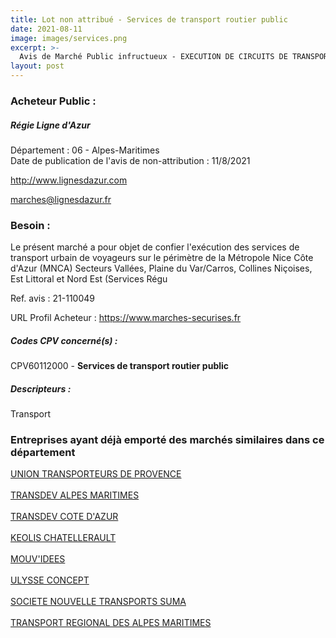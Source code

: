 ```yaml
---
title: Lot non attribué - Services de transport routier public
date: 2021-08-11
image: images/services.png
excerpt: >-
  Avis de Marché Public infructueux - EXECUTION DE CIRCUITS DE TRANSPORTS REGULIERS SUR LE TERRITOIRE DE NICE COTE D'AZUR : Vallées, Plaine du Var/Carros, Nord- Est, Est Littoral, Collines Niçoises
layout: post
---
```


### Acheteur Public :
##### Régie Ligne d'Azur
Département : 06 - Alpes-Maritimes<br/>
Date de publication de l'avis de non-attribution : 11/8/2021


http://www.lignesdazur.com

marches@lignesdazur.fr


### Besoin :

Le présent marché a pour objet de confier l'exécution des services de transport urbain de voyageurs sur le périmètre de la Métropole Nice Côte d'Azur (MNCA) Secteurs Vallées, Plaine du Var/Carros, Collines Niçoises, Est Littoral et Nord Est (Services Régu

Ref. avis : 21-110049

URL Profil Acheteur : https://www.marches-securises.fr

##### Codes CPV concerné(s) :
CPV60112000 - **Services de transport routier public** <br/>

##### Descripteurs :
Transport <br/>

### Entreprises ayant déjà emporté des marchés similaires dans ce département
<a href="/entreprise-544/siren-308101989">UNION TRANSPORTEURS DE PROVENCE</a><br/><br/>
<a href="/entreprise-545/siren-310172861">TRANSDEV ALPES MARITIMES</a><br/><br/>
<a href="/entreprise-548/siren-334782570">TRANSDEV COTE D'AZUR</a><br/><br/>
<a href="/entreprise-550/siren-347774879">KEOLIS CHATELLERAULT</a><br/><br/>
<a href="/entreprise-565/siren-485066054">MOUV'IDEES</a><br/><br/>
<a href="/entreprise-568/siren-505406744">ULYSSE CONCEPT</a><br/><br/>
<a href="/entreprise-573/siren-636680175">SOCIETE NOUVELLE TRANSPORTS SUMA</a><br/><br/>
<a href="/entreprise-582/siren-954801361">TRANSPORT REGIONAL DES ALPES MARITIMES</a><br/><br/>
